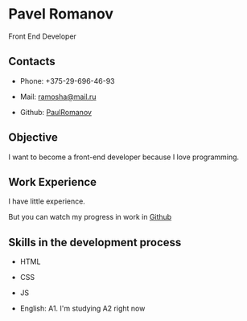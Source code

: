 
# Pavel Romanov
Front End Developer
## Contacts
* Phone: +375-29-696-46-93

* Mail: ramosha@mail.ru

* Github: [PaulRomanov](https://github.com/PaulRomanov) 

## Objective
        
I want to become a front-end developer because I love programming.
## Work Experience

I have little experience.
            
But you can watch my progress in work in [Github](https://github.com/PaulRomanov)
        
    
## Skills in the development process
       
* HTML

* CSS
                    
* JS

* English: A1. I'm studying A2 right now

                
